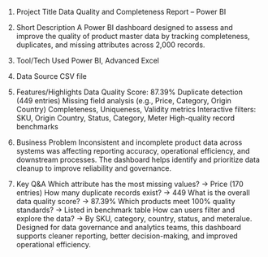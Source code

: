 1. Project Title
   Data Quality and Completeness Report – Power BI

3. Short Description
   A Power BI dashboard designed to assess and improve the quality of product master data by tracking completeness, duplicates, and missing attributes across 2,000 records.

5. Tool/Tech Used
   Power BI,
   Advanced Excel

7. Data Source
   CSV file

9. Features/Highlights
Data Quality Score: 87.39%
Duplicate detection (449 entries)
Missing field analysis (e.g., Price, Category, Origin Country)
Completeness, Uniqueness, Validity metrics
Interactive filters: SKU, Origin Country, Status, Category, Meter
High-quality record benchmarks

10. Business Problem
Inconsistent and incomplete product data across systems was affecting reporting accuracy, operational efficiency, and downstream processes. The dashboard helps identify and prioritize data cleanup to improve reliability and governance.

11. Key Q&A
Which attribute has the most missing values? → Price (170 entries)
How many duplicate records exist? → 449
What is the overall data quality score? → 87.39%
Which products meet 100% quality standards? → Listed in benchmark table
How can users filter and explore the data? → By SKU, category, country, status, and meteralue. Designed for data governance and analytics teams, this dashboard supports cleaner reporting, better decision-making, and improved operational efficiency.
